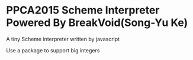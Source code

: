 PPCA2015 Scheme Interpreter Powered By BreakVoid(Song-Yu Ke)
================================================

A tiny Scheme interpreter written by javascript

Use a package to support big integers